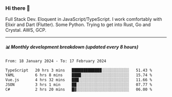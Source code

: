 ### Hi there 👋

Full Stack Dev. Eloquent in JavaScript/TypeScript. I work comfortably with Elixir and Dart (Flutter). Some Python. Trying to get into Rust, Go and Crystal. AWS, GCP.

***

##### 📊 Monthly development breakdown (updated every 8 hours)

<!--START_SECTION:waka-->

```txt
From: 18 January 2024 - To: 17 February 2024

TypeScript   20 hrs 3 mins   █████████████░░░░░░░░░░░░   51.43 %
YAML         6 hrs 8 mins    ████░░░░░░░░░░░░░░░░░░░░░   15.74 %
Vue.js       4 hrs 32 mins   ███░░░░░░░░░░░░░░░░░░░░░░   11.66 %
JSON         3 hrs 1 min     ██░░░░░░░░░░░░░░░░░░░░░░░   07.77 %
C#           2 hrs 20 mins   █▓░░░░░░░░░░░░░░░░░░░░░░░   06.00 %
```

<!--END_SECTION:waka-->
